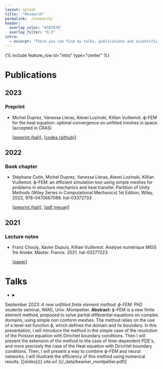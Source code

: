 ```yaml
---
layout: splash 
title:  "Research" 
permalink:  /research/ 
header:
  overlay_color: "#787878"
  overlay_filter: "0.5"
intro:
  - excerpt: "There you can find my talks, publications and scientific communications."
---
```


{% include feature_row id="intro" type="center" %}

# Publications

## 2023
### Preprint
* Michel Duprez, Vanessa Lleras, Alexei Lozinski, Killian Vuillemot. ϕ-FEM for the heat equation: optimal convergence on unfitted meshes in space. (accepted in CRAS)

  \[[preprint (hal)](https://hal.archives-ouvertes.fr/hal-03685445)], \[[codes (github)](https://github.com/KVuillemot/PhiFEM_Heat_Equation)]

## 2022
### Book chapter

* Stéphane Cotin, Michel Duprez, Vanessa Lleras, Alexei Lozinski, Killian Vuillemot. ϕ-FEM: an efficient simulation tool using simple meshes for problems in structure mechanics and heat transfer.
Partition of Unity Methods (Wiley Series in Computational Mechanics) 1st Edition, Wiley, 2022,
978-0470667088. hal-03372733

  \[[preprint (hal)](https://hal.archives-ouvertes.fr/hal-03372733)], \[[pdf (revue)](https://www.amazon.com/XFEM-Extended-Element-Computational-Mechanics/dp/0470667087)]

## 2021
### Lecture notes

* Franz Chouly, Xavier Dupuis, Killian Vuillemot. Analyse numérique MIGS 1re Année. Master.
France. 2021. hal-03277223

  \[[paper](https://cel.archives-ouvertes.fr/hal-03277223)]

# Talks 

- <details><summary>
September 2023: <i>A new unfitted finite element method: ϕ-FEM. </i>PhD students seminar, IMAG, Univ. Montpellier.</summary> <b> Abstract: </b>
ϕ-FEM is a new finite element method, proposed to solve partial differential equations on complex domains, using simple non conform meshes. The method relies on the use of a level-set function ϕ, which defines the domain and its boundary. In this presentation, I will introduce the method in the simple case of the resolution of the Poisson equation with Dirichlet boundary conditions. Then I will present the extension of the method to the case of time-dependent PDE's, and more precisely the case of the Heat equation with Dirichlet boundary conditions. Then, I will present a way to combine ϕ-FEM and neural networks. I will illustrate the efficiency of this method using numerical results.  </details>
\[[slides]({{ site.url }}/_data/beamer_montpellier.pdf)\]